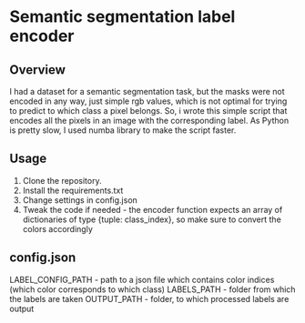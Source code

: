 # Semantic segmentation label encoder

## Overview

I had a dataset for a semantic segmentation task, but the masks were not encoded in any way, just simple rgb values, which is not optimal for trying to predict to which class a pixel belongs. So, i wrote this simple script that encodes all the pixels in an image with the corresponding label. As Python is pretty slow, I used numba library to make the script faster.

## Usage

1. Clone the repository.
2. Install the requirements.txt
3. Change settings in config.json
4. Tweak the code if needed - the encoder function expects an array of dictionaries of type {tuple: class_index}, so make sure to convert the colors accordingly

## config.json

LABEL_CONFIG_PATH - path to a json file which contains color indices (which color corresponds to which class)
LABELS_PATH - folder from which the labels are taken
OUTPUT_PATH - folder, to which processed labels are output